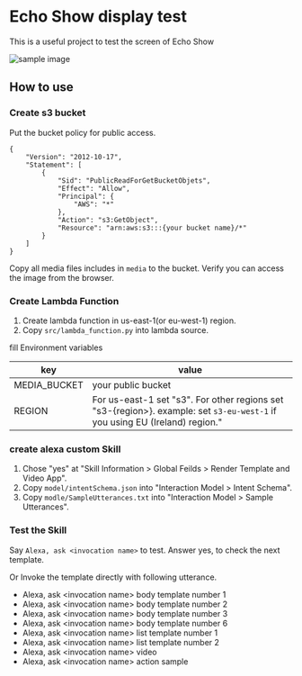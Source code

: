 # Echo Show display test

This is a useful project to test the screen of Echo Show

![sample image](https://github.com/sparkgene/echo-show-display-test/raw/master/BodyTemplate1.png)

## How to use

### Create s3 bucket

Put the bucket policy for public access.

```
{
    "Version": "2012-10-17",
    "Statement": [
        {
            "Sid": "PublicReadForGetBucketObjets",
            "Effect": "Allow",
            "Principal": {
                "AWS": "*"
            },
            "Action": "s3:GetObject",
            "Resource": "arn:aws:s3:::{your bucket name}/*"
        }
    ]
}
```

Copy all media files includes in `media` to the bucket.
Verify you can access the image from the browser.

### Create Lambda Function

1. Create lambda function in us-east-1(or eu-west-1) region.
2. Copy `src/lambda_function.py` into lambda source.

fill Environment variables

|key|value|
|---|-----|
|MEDIA_BUCKET|your public bucket|
|REGION|For us-east-1 set "s3". For other regions set "s3-{region>}. example: set `s3-eu-west-1` if you using EU (Ireland) region."|

### create alexa custom Skill

1. Chose "yes" at "Skill Information > Global Feilds > Render Template and Video App".
2. Copy `model/intentSchema.json` into "Interaction Model > Intent Schema".
3. Copy `modle/SampleUtterances.txt` into "Interaction Model > Sample Utterances".


### Test the Skill

Say `Alexa, ask <invocation name>` to test. Answer yes, to check the next template.

Or Invoke the template directly with following utterance.

- Alexa, ask \<invocation name> body template number 1
- Alexa, ask \<invocation name> body template number 2
- Alexa, ask \<invocation name> body template number 3
- Alexa, ask \<invocation name> body template number 6
- Alexa, ask \<invocation name> list template number 1
- Alexa, ask \<invocation name> list template number 2
- Alexa, ask \<invocation name> video
- Alexa, ask \<invocation name> action sample
